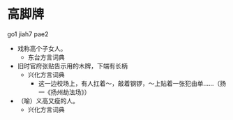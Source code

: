 



# 高脚牌
go1 jiah7 pae2
+ 戏称高个子女人。
  * 东台方言词典
+ 旧时官府张贴告示用的木牌，下端有长柄
  * 兴化方言词典
    - 这一边校场上，有人扛着～，敲着钢锣，～上贴着一张犯由单……（扬一《扬州劫法场》）
+ （喻）义高又瘦的人。
  * 兴化方言词典
